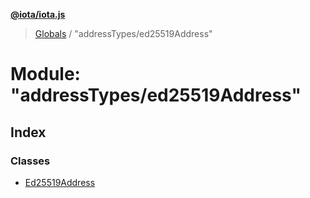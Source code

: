 **[@iota/iota.js](../README.md)**

> [Globals](../README.md) / "addressTypes/ed25519Address"

# Module: "addressTypes/ed25519Address"

## Index

### Classes

* [Ed25519Address](../classes/_addresstypes_ed25519address_.ed25519address.md)
